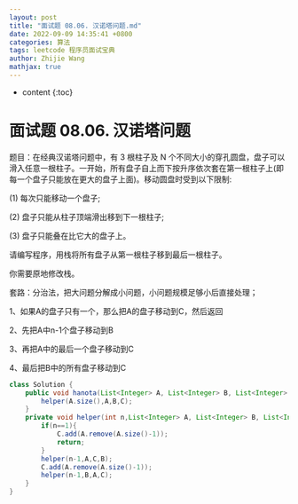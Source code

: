 ```yaml
---
layout: post
title: "面试题 08.06. 汉诺塔问题.md"
date: 2022-09-09 14:35:41 +0800
categories: 算法
tags: leetcode 程序员面试宝典
author: Zhijie Wang
mathjax: true
---
```



* content
{:toc}














# 面试题 08.06. 汉诺塔问题

题目：在经典汉诺塔问题中，有 3 根柱子及 N 个不同大小的穿孔圆盘，盘子可以滑入任意一根柱子。一开始，所有盘子自上而下按升序依次套在第一根柱子上(即每一个盘子只能放在更大的盘子上面)。移动圆盘时受到以下限制:

(1) 每次只能移动一个盘子;

(2) 盘子只能从柱子顶端滑出移到下一根柱子;

(3) 盘子只能叠在比它大的盘子上。

请编写程序，用栈将所有盘子从第一根柱子移到最后一根柱子。

你需要原地修改栈。

套路：分治法，把大问题分解成小问题，小问题规模足够小后直接处理；

1、如果A的盘子只有一个，那么把A的盘子移动到C，然后返回

2、先把A中n-1个盘子移动到B

3、再把A中的最后一个盘子移动到C

4、最后把B中的所有盘子移动到C

```java
class Solution {
    public void hanota(List<Integer> A, List<Integer> B, List<Integer> C) {
        helper(A.size(),A,B,C);
    }
    private void helper(int n,List<Integer> A, List<Integer> B, List<Integer> C){
        if(n==1){
            C.add(A.remove(A.size()-1));
            return;
        }
        helper(n-1,A,C,B);
        C.add(A.remove(A.size()-1));
        helper(n-1,B,A,C);
    }
}

```
